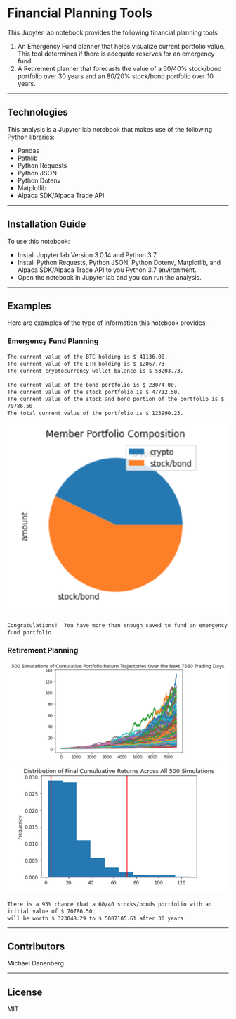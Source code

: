 # Financial Planning Tools

This Jupyter lab notebook provides the following financial planning tools:
1. An Emergency Fund planner that helps visualize current portfolio value.  This tool determines if there is adequate reserves for an emergency fund.
2. A Retirement planner that forecasts the value of a 60/40% stock/bond portfolio over 30 years and an 80/20% stock/bond portfolio over 10 years.

---

## Technologies

This analysis is a Jupyter lab notebook that makes use of the following Python libraries:
* Pandas
* Pathlib
* Python Requests
* Python JSON
* Python Dotenv
* Matplotlib
* Alpaca SDK/Alpaca Trade API

---

## Installation Guide

To use this notebook:
* Install Jupyter lab Version 3.0.14 and Python 3.7.
* Install Python Requests, Python JSON, Python Dotenv, Matplotlib, and Alpaca SDK/Alpaca Trade API to you Python 3.7 environment.
* Open the notebook in Jupyter lab and you can run the analysis.

---

## Examples

Here are examples of the type of information this notebook provides:

### Emergency Fund Planning
```
The current value of the BTC holding is $ 41136.00.
The current value of the ETH holding is $ 12067.73.
The current cryptocurrency wallet balance is $ 53203.73.

The current value of the bond portfolio is $ 23074.00.
The current value of the stock portfolio is $ 47712.50.
The current value of the stock and bond portion of the portfolio is $ 70786.50.
The total current value of the portfolio is $ 123990.23.

```
![portfolio composition](Images/member_portfolio_composition.png)
```
Congratulations!  You have more than enough saved to fund an emergency fund portfolio.
```

### Retirement Planning
![portfolio composition](Images/30_year_cumulative_returns_500_simulations.png)
![portfolio composition](Images/30_year_distribution_500_simulations.png)

```
There is a 95% chance that a 60/40 stocks/bonds portfolio with an initial value of $ 70786.50
will be worth $ 323048.29 to $ 5087105.61 after 30 years.
```

---

## Contributors

Michael Danenberg

---

## License

MIT
